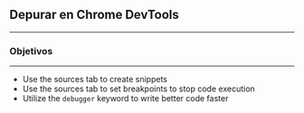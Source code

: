 ## Depurar en Chrome DevTools
---

### Objetivos  
---
* Use the sources tab to create snippets
* Use the sources tab to set breakpoints to stop code execution
* Utilize the `debugger` keyword to write better code faster